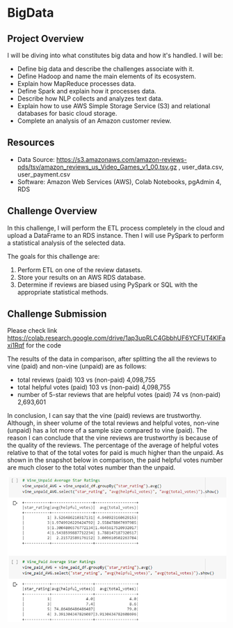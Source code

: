 # BigData

## Project Overview
I will be diving into what constitutes big data and how it's handled. I will be:
  - Define big data and describe the challenges associate with it.
  - Define Hadoop and name the main elements of its ecosystem.
  - Explain how MapReduce processes data.
  - Define Spark and explain how it processes data.
  - Describe how NLP collects and analyzes text data.
  - Explain how to use AWS Simple Storage Service (S3) and relational databases for basic cloud storage.
  - Complete an analysis of an Amazon customer review.

## Resources
- Data Source: https://s3.amazonaws.com/amazon-reviews-pds/tsv/amazon_reviews_us_Video_Games_v1_00.tsv.gz , user_data.csv, user_payment.csv
- Software: Amazon Web Services (AWS), Colab Notebooks, pgAdmin 4, RDS

## Challenge Overview
In this challenge, I will perform the ETL process completely in the cloud and upload a DataFrame to an RDS instance. Then I will use PySpark to perform a statistical analysis of the selected data.

The goals for this challenge are:
  1. Perform ETL on one of the review datasets.
  2. Store your results on an AWS RDS database.
  3. Determine if reviews are biased using PySpark or SQL with the appropriate statistical methods.


## Challenge Submission
Please check link https://colab.research.google.com/drive/1ap3upRLC4GbbhUF6YCFUT4KlFaxi1Rqf for the code

The results of the data in comparison, after splitting the all the reviews to vine (paid) and non-vine (unpaid) are as follows:
- total reviews (paid) 103 vs (non-paid) 4,098,755
- total helpful votes (paid) 103 vs (non-paid) 4,098,755
- number of 5-star reviews that are helpful votes (paid) 74 vs (non-paid) 2,693,601

In conclusion, I can say that the vine (paid) reviews are trustworthy. Although, in sheer volume of the total reviews and helpful votes, non-vine (unpaid) has a lot more of a sample size compared to vine (paid). The reason I can conclude that the vine reviews are trustworthy is because of the quality of the reviews. The percentage of the average of helpful votes relative to that of the total votes for paid is much higher than the unpaid.  As shown in the snapshot below in comparison, the paid helpful votes number are much closer to the total votes number than the unpaid. 

![](https://github.com/jusnguyen03/BigData/blob/master/average.png)
